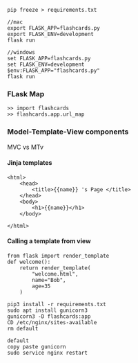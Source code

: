 
```
pip freeze > requirements.txt
```

```
//mac
export FLASK_APP=flashcards.py
export FLASK_ENV=development
flask run

//windows
set FLASK_APP=flashcards.py
set FLASK_ENV=development
$env:FLASK_APP="flashcards.py"
flask run
```


### FLask Map

```
>> import flashcards
>> flashcards.app.url_map
```

### Model-Template-View components
MVC vs MTv

#### Jinja templates 

```
<html>
    <head>
        <title>{{name}} 's Page </title>
    </head>
    <body>
        <h1>{{name}}</h1>
    </body>

</html>
```

#### Calling a template from view

```
from flask import render_template
def welcome():
    return render_template(
        "welcome.html",
        name="Bob",
        age=35
    )
```

```
pip3 install -r requirements.txt
sudo apt install gunicorn3
gunicorn3 -D flashcards:app
CD /etc/nginx/sites-available
rm default

default 
copy paste gunicorn
sudo service nginx restart

```